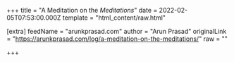
+++
title = "A Meditation on the <cite>Meditations</cite>"
date = 2022-02-05T07:53:00.000Z
template = "html_content/raw.html"

[extra]
feedName = "arunkprasad.com"
author = "Arun Prasad"
originalLink = "https://arunkprasad.com/log/a-meditation-on-the-meditations/"
raw = ""

+++

